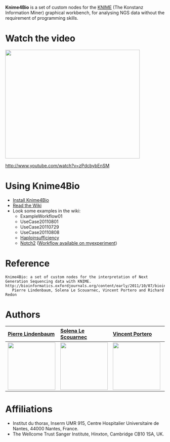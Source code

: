 **Knime4Bio** is a set of custom nodes for the [KNIME](http://www.knime.org) (The Konstanz Information Miner) graphical workbench, for analysing NGS data without the requirement of programming skills.
# Watch the video #
<a href='http://www.youtube.com/watch?feature=player_embedded&v=zPdcbybEnSM' target='_blank'><img src='http://img.youtube.com/vi/zPdcbybEnSM/0.jpg' width='425' height=344 /></a>

http://www.youtube.com/watch?v=zPdcbybEnSM

# Using Knime4Bio #
  * [Install Knime4Bio](https://code.google.com/p/knime4bio/wiki/Install)
  * [Read the Wiki](https://code.google.com/p/knime4bio/w/list)
  * Look some examples in the wiki:
    * ExampleWorkflow01
    * UseCase20110801
    * UseCase20110729
    * UseCase20110808
    * [Haploinsufficiency](Haploinsufficiency.md)
    * [Notch2](Notch2.md) (<a href='http://www.myexperiment.org/workflows/2320.html'>Workflow available on myexperiment</a>)
# Reference #

```
Knime4Bio: a set of custom nodes for the interpretation of Next Generation Sequencing data with KNIME.
http://bioinformatics.oxfordjournals.org/content/early/2011/10/07/bioinformatics.btr554.abstract
   Pierre Lindenbaum, Solena Le Scouarnec, Vincent Portero and Richard Redon
```

# Authors #

| [Pierre Lindenbaum](http://www.umr915.univ-nantes.fr/lindenbaum-p/0/fiche___annuaireksup/&RH=1208345759396) | [Solena Le Scouarnec](http://www.sanger.ac.uk/research/projects/molecularcytogenetics/#sub_team_sls2) |  [Vincent Portero](http://www.umr915.univ-nantes.fr/portero-v/0/fiche___annuaireksup/&RH=1208345759396) |  [Richard Redon](http://www.umr915.univ-nantes.fr/redon-r/0/fiche___annuaireksup/) |
|:------------------------------------------------------------------------------------------------------------|:------------------------------------------------------------------------------------------------------|:--------------------------------------------------------------------------------------------------------|:-----------------------------------------------------------------------------------|
| <img src='http://4.bp.blogspot.com/_19HRU-hRDtc/SMGGE5T10nI/AAAAAAAAAmU/R_mbNx_oN4E/S220/photoIG.jpg' width='150px' /> |  <img src='http://profile.ak.fbcdn.net/hprofile-ak-snc4/41767_576381890_3588_n.jpg' width='150px' />  |  <img src='http://www.umr915.univ-nantes.fr/servlet/com.univ.collaboratif.utils.LectureFichiergw?ID_FICHIER=1268525&ext=.png' width='150px' /> | <img src='http://www.umr915.univ-nantes.fr/servlet/com.univ.collaboratif.utils.LectureFichiergw?ID_FICHIER=708147&ext=.png' width='150px' /> |

# Affiliations #
  * Institut du thorax, Inserm UMR 915, Centre Hospitalier Universitaire de Nantes, 44000 Nantes, France.
  * The Wellcome Trust Sanger Institute, Hinxton, Cambridge CB10 1SA, UK.




